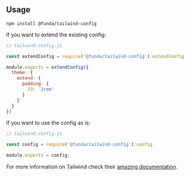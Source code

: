 

## Usage

```
npm install @funda/tailwind-config
```

If you want to extend the existing config:


```js
// tailwind.config.js

const extendConfig = require('@funda/tailwind-config').extendConfig

module.exports = extendConfig({
  theme: {
    extend: {
      padding: {
        33: '2rem'
      }
    }
  }
})
```
If you want to use the config as is:

```js
// tailwind.config.js

const config = require('@funda/tailwind-config').config

module.exports = config;
```

For more information on Tailwind check their [amazing documentation](https://tailwindcss.com/).
